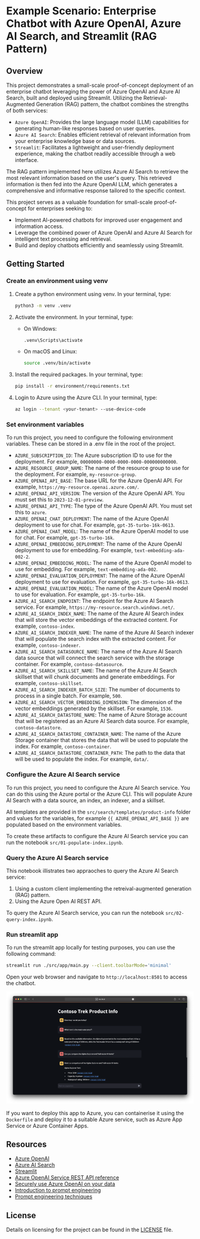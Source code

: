 # Example Scenario: Enterprise Chatbot with Azure OpenAI, Azure AI Search, and Streamlit (RAG Pattern)

## Overview

This project demonstrates a small-scale proof-of-concept deployment of an enterprise chatbot leveraging the power of Azure OpenAI and Azure AI Search, built and deployed using Streamlit. Utilizing the Retrieval-Augmented Generation (RAG) pattern, the chatbot combines the strengths of both services:

- `Azure OpenAI`: Provides the large language model (LLM) capabilities for generating human-like responses based on user queries.
- `Azure AI Search`: Enables efficient retrieval of relevant information from your enterprise knowledge base or data sources.
- `Streamlit`: Facilitates a lightweight and user-friendly deployment experience, making the chatbot readily accessible through a web interface.

The RAG pattern implemented here utilizes Azure AI Search to retrieve the most relevant information based on the user's query. This retrieved information is then fed into the Azure OpenAI LLM, which generates a comprehensive and informative response tailored to the specific context.

This project serves as a valuable foundation for small-scale proof-of-concept for enterprises seeking to:

- Implement AI-powered chatbots for improved user engagement and information access.
- Leverage the combined power of Azure OpenAI and Azure AI Search for intelligent text processing and retrieval.
- Build and deploy chatbots efficiently and seamlessly using Streamlit.

## Getting Started

### Create an environment using venv

1. Create a python environment using venv. In your terminal, type:

    ```bash
    python3 -m venv .venv
    ```

2. Activate the environment. In your terminal, type:

    - On Windows:

        ```bash
        .venv\Scripts\activate
        ```

    - On macOS and Linux:

        ```bash
        source .venv/bin/activate
        ```

3. Install the required packages. In your terminal, type:

    ```bash
    pip install -r environment/requirements.txt
    ```

4. Login to Azure using the Azure CLI. In your terminal, type:

    ```bash
    az login --tenant <your-tenant> --use-device-code
    ```

### Set environment variables

To run this project, you need to configure the following environment variables. These can be stored in a .env file in the root of the project.

- `AZURE_SUBSCRIPTION_ID`: The Azure subscription ID to use for the deployment. For example, `00000000-0000-0000-0000-000000000000`.
- `AZURE_RESOURCE_GROUP_NAME`: The name of the resource group to use for the deployment. For example, `my-resource-group`.
- `AZURE_OPENAI_API_BASE`: The base URL for the Azure OpenAI API. For example, `https://my-resource.openai.azure.com/`.
- `AZURE_OPENAI_API_VERSION`: The version of the Azure OpenAI API. You must set this to `2023-12-01-preview`.
- `AZURE_OPENAI_API_TYPE`: The type of the Azure OpenAI API. You must set this to `azure`.
- `AZURE_OPENAI_CHAT_DEPLOYMENT`: The name of the Azure OpenAI deployment to use for chat. For example, `gpt-35-turbo-16k-0613`.
- `AZURE_OPENAI_CHAT_MODEL`: The name of the Azure OpenAI model to use for chat. For example, `gpt-35-turbo-16k`.
- `AZURE_OPENAI_EMBEDDING_DEPLOYMENT`: The name of the Azure OpenAI deployment to use for embedding. For example, `text-embedding-ada-002-2`.
- `AZURE_OPENAI_EMBEDDING_MODEL`: The name of the Azure OpenAI model to use for embedding. For example, `text-embedding-ada-002`.
- `AZURE_OPENAI_EVALUATION_DEPLOYMENT`: The name of the Azure OpenAI deployment to use for evaluation. For example, `gpt-35-turbo-16k-0613`.
- `AZURE_OPENAI_EVALUATION_MODEL`: The name of the Azure OpenAI model to use for evaluation. For example, `gpt-35-turbo-16k`.
- `AZURE_AI_SEARCH_ENDPOINT`: The endpoint for the Azure AI Search service. For example, `https://my-resource.search.windows.net/`.
- `AZURE_AI_SEARCH_INDEX_NAME`: The name of the Azure AI Search index that will store the vector embeddings of the extracted content. For example, `contoso-index`.
- `AZURE_AI_SEARCH_INDEXER_NAME`: The name of the Azure AI Search indexer that will populate the search index with the extracted content. For example, `contoso-indexer`.
- `AZURE_AI_SEARCH_DATASOURCE_NAME`: The name of the Azure AI Search data source that will connect the search service with the storage container. For example, `contoso-datasource`.
- `AZURE_AI_SEARCH_SKILLSET_NAME`: The name of the Azure AI Search skillset that will chunk documents and generate embeddings. For example, `contoso-skillset`.
- `AZURE_AI_SEARCH_INDEXER_BATCH_SIZE`: The number of documents to process in a single batch. For example, `500`.
- `AZURE_AI_SEARCH_VECTOR_EMBEDDING_DIMENSION`: The dimension of the vector embeddings generated by the skillset. For example, `1536`.
- `AZURE_AI_SEARCH_DATASTORE_NAME`: The name of Azure Storage account that will be registered as an Azure AI Search data source. For example, `contoso-datastore`.
- `AZURE_AI_SEARCH_DATASTORE_CONTAINER_NAME`: The name of the Azure Storage container that stores the data that will be used to populate the index. For example, `contoso-container`.
- `AZURE_AI_SEARCH_DATASTORE_CONTAINER_PATH`: The path to the data that will be used to populate the index. For example, `data/`.

### Configure the Azure AI Search service

To run this project, you need to configure the Azure AI Search service. You can do this using the Azure portal or the Azure CLI. This will populate Azure AI Search with a data source, an index, an indexer, and a skillset.

All templates are provided in the `src/search/templates/product-info` folder and values for the variables, for example `{{ AZURE_OPENAI_API_BASE }}` are populated based on the environment variables.

To create these artifacts to configure the Azure AI Search service you can run the notebook `src/01-populate-index.ipynb`.

### Query the Azure AI Search service

This notebook illistrates two appraoches to query the Azure AI Search service:

1. Using a custom client implementing the retreival-augmented generation (RAG) pattern.
2. Using the Azure Open AI REST API.

To query the Azure AI Search service, you can run the notebook `src/02-query-index.ipynb`.

### Run streamlit app

To run the streamlit app locally for testing purposes, you can use the following command:

```bash
streamlit run ./src/app/main.py --client.toolbarMode='minimal'
```

Open your web browser and navigate to `http://localhost:8501` to access the chatbot.

![Streamlit Chat App](./.github/docs/images/image-01.png)

If you want to deploy this app to Azure, you can containerise it using the `Dockerfile` and deploy it to a suitable Azure service, such as Azure App Service or Azure Container Apps.

## Resources

- [Azure OpenAI](https://learn.microsoft.com/azure/ai-services/openai/)
- [Azure AI Search](https://learn.microsoft.com/azure/search/)
- [Streamlit](https://streamlit.io/)
- [Azure OpenAI Service REST API reference](https://learn.microsoft.com/azure/ai-services/openai/reference)
- [Securely use Azure OpenAI on your data](https://learn.microsoft.com/azure/ai-services/openai/how-to/use-your-data-securely)
- [Introduction to prompt engineering](https://learn.microsoft.com/azure/ai-services/openai/concepts/prompt-engineering)
- [Prompt engineering techniques](https://learn.microsoft.com/azure/ai-services/openai/concepts/advanced-prompt-engineering?pivots=programming-language-chat-completions)

## License

Details on licensing for the project can be found in the [LICENSE](./LICENSE) file.
